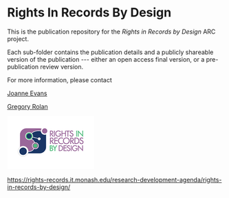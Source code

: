 # Rights In Records By Design

This is the publication repository for the _Rights in Records by Design_ ARC project.

Each sub-folder contains the publication details and a publicly shareable version of the publication --- either an open access final version, or a pre-publication review version.

For more information, please contact 

[Joanne Evans](mailto:joanne.evans@monash.edu)

[Gregory Rolan](greg.rolan@monash.edu)

![logo](./RiRbD-Logo.png)

https://rights-records.it.monash.edu/research-development-agenda/rights-in-records-by-design/

